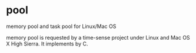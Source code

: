 # pool
memory pool and task pool for Linux/Mac OS

memory pool is requested by a time-sense project under Linux and Mac OS X High Sierra. It implements by C.
